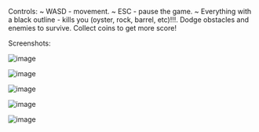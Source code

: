 Controls:
~ WASD - movement.
~ ESC - pause the game.
~ Everything with a black outline - kills you (oyster, rock, barrel, etc)!!!. Dodge obstacles and enemies to survive. Collect coins to get more score!

Screenshots:

![image](https://github.com/user-attachments/assets/68affde7-b86e-41a5-a239-e001d81cc474)

![image](https://github.com/user-attachments/assets/26b189f2-107f-442e-a5f4-82310c2cb0fe)

![image](https://github.com/user-attachments/assets/47b2ff0b-3eb2-419c-96d4-0cf542a8a751)

![image](https://github.com/user-attachments/assets/31f42795-651f-4f56-8ecf-2244be583459)

![image](https://github.com/user-attachments/assets/a4f9e483-ab0b-4dd4-9dad-9c9c2a9112df)


